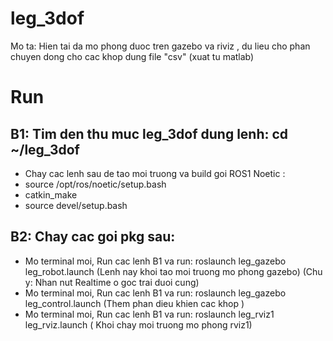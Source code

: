 # leg_3dof
Mo ta: Hien tai da mo phong duoc tren gazebo va riviz , du lieu cho phan chuyen dong cho cac khop dung file "csv" (xuat tu matlab)

# Run
## B1: Tim den thu muc leg_3dof dung lenh: cd ~/leg_3dof
  + Chay cac lenh sau de tao moi truong va build goi ROS1 Noetic : 
  + source /opt/ros/noetic/setup.bash
  + catkin_make
  + source devel/setup.bash
## B2: Chay cac goi pkg sau:
- Mo terminal moi, Run cac lenh B1 va run: roslaunch leg_gazebo leg_robot.launch  (Lenh nay khoi tao moi truong mo phong gazebo) (Chu y: Nhan nut Realtime o goc trai duoi cung)
- Mo terminal moi, Run cac lenh B1 va run: roslaunch leg_gazebo leg_control.launch (Them phan dieu khien cac khop )
- Mo terminal moi, Run cac lenh B1 va run: roslaunch leg_rviz1 leg_rviz.launch ( Khoi chay moi truong mo phong rviz1)
